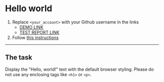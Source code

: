 # Hello world
1. Replace `<your_account>` with your Github username in the links
    - [DEMO LINK](https://art1shok.github.io/layout_hello-world/) <br>
    - [TEST REPORT LINK](https://art1shok.github.io/layout_hello-world/report/html_report/)
2. Follow [this instructions](https://mate-academy.github.io/layout_task-guideline/)
___

## The task 
Display the "Hello, world!" text with the default browser styling. Please do not 
use any enclosing tags like `<h1>` or `<p>`.
